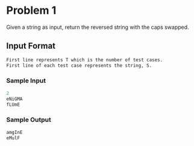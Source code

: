 # Problem 1

Given a string as input, return the reversed string with the caps swapped.

## Input Format

```md
First line represents T which is the number of test cases.
First line of each test case represents the string, S.
```

### Sample Input

```c
2
eNiGMA
fLUmE
```

### Sample Output

```c
amgInE
eMulF
```
